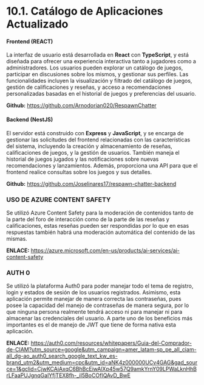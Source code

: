 # 10.1. Catálogo de Aplicaciones Actualizado

#### Frontend (REACT)
La interfaz de usuario está desarrollada en **React** con **TypeScript**, y está diseñada para ofrecer una experiencia interactiva tanto a jugadores como a administradores. Los usuarios pueden explorar un catálogo de juegos, participar en discusiones sobre los mismos, y gestionar sus perfiles. Las funcionalidades incluyen la visualización y filtrado del catálogo de juegos, gestión de calificaciones y reseñas, y acceso a recomendaciones personalizadas basadas en el historial de juegos y preferencias del usuario.

**Github:** https://github.com/Arnodorian020/RespawnChatter

#### Backend (NestJS)
El servidor está construido con **Express** y **JavaScript**, y se encarga de gestionar las solicitudes del frontend relacionadas con las características del sistema, incluyendo la creación y almacenamiento de reseñas, calificaciones de juegos, y la gestión de usuarios. También maneja el historial de juegos jugados y las notificaciones sobre nuevas recomendaciones y lanzamientos. Además, proporciona una API para que el frontend realice consultas sobre los juegos y sus detalles.

**Github:** https://github.com/Joselinares17/respawn-chatter-backend

### USO DE AZURE CONTENT SAFETY
Se utilizó Azure Content Safety para la moderación de contenidos tanto de la parte del foro de interacción como de la parte de las reseñas y calificaciones, estas reseñas pueden ser respondidas por lo que en esas respuestas también habrá una moderación automática del contenido de las mismas.

**ENLACE:** https://azure.microsoft.com/en-us/products/ai-services/ai-content-safety

### AUTH 0
Se utilizó la plataforma Auth0 para poder manejar todo el tema de registro, login y estados de sesión de los usuarios registrados. Asimismo, esta aplicación permite manejar de manera correcta las contraseñas, pues posee la capacidad del manejo de contraseñas de manera segura, por lo que ninguna persona realmente tendrá acceso ni para manejar ni para almacenar las credenciales del usuario. A parte uno de los beneficios más importantes es el de manejo de JWT que tiene de forma nativa esta aplicación.

**ENLACE:** https://auth0.com/resources/whitepapers/Guia-del-Comprador-de-CIAM?utm_source=google&utm_campaign=amer_latam-sp_pe_all_ciam-all_dg-ao_auth0_search_google_text_kw_es-brand_utm2&utm_medium=cpc&utm_id=aNK4z000000UCv4GAG&gad_source=1&gclid=CjwKCAiAxqC6BhBcEiwAlXp45w57Q9amkYrnY09LPWaLknHhBrLFaaPUJgnqGalYfjTEX8fh-_iI5BoCOfIQAvD_BwE
